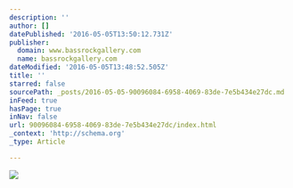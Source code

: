 ```yaml
---
description: ''
author: []
datePublished: '2016-05-05T13:50:12.731Z'
publisher:
  domain: www.bassrockgallery.com
  name: bassrockgallery.com
dateModified: '2016-05-05T13:48:52.505Z'
title: ''
starred: false
sourcePath: _posts/2016-05-05-90096084-6958-4069-83de-7e5b434e27dc.md
inFeed: true
hasPage: true
inNav: false
url: 90096084-6958-4069-83de-7e5b434e27dc/index.html
_context: 'http://schema.org'
_type: Article

---
```

![](https://static.wixstatic.com/media/a4e6e3_4184eee9c8e64106a4a74c34fda74485.jpg/v1/fill/w_300,h_400,al_c,q_80,usm_0.66_1.00_0.01/a4e6e3_4184eee9c8e64106a4a74c34fda74485.jpg)